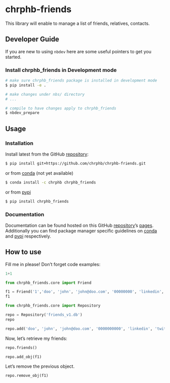 # chrphb-friends


<!-- WARNING: THIS FILE WAS AUTOGENERATED! DO NOT EDIT! -->

This library will enable to manage a list of friends, relatives,
contacts.

## Developer Guide

If you are new to using `nbdev` here are some useful pointers to get you
started.

### Install chrphb_friends in Development mode

``` sh
# make sure chrphb_friends package is installed in development mode
$ pip install -e .

# make changes under nbs/ directory
# ...

# compile to have changes apply to chrphb_friends
$ nbdev_prepare
```

## Usage

### Installation

Install latest from the GitHub
[repository](https://github.com/chrphb/chrphb-friends):

``` sh
$ pip install git+https://github.com/chrphb/chrphb-friends.git
```

or from [conda](https://anaconda.org/chrphb/chrphb-friends) (not yet
available)

``` sh
$ conda install -c chrphb chrphb_friends
```

or from [pypi](https://pypi.org/project/chrphb-friends/)

``` sh
$ pip install chrphb_friends
```

### Documentation

Documentation can be found hosted on this GitHub
[repository](https://github.com/chrphb/chrphb-friends)’s
[pages](https://chrphb.github.io/chrphb-friends/). Additionally you can
find package manager specific guidelines on
[conda](https://anaconda.org/chrphb/chrphb-friends) and
[pypi](https://pypi.org/project/chrphb-friends/) respectively.

## How to use

Fill me in please! Don’t forget code examples:

``` python
1+1
```

``` python
from chrphb_friends.core import Friend
```

``` python
f1 = Friend('1','doo', 'john', 'john@doo.com', '00000000', 'linkedin', 'twitter')
f1
```

``` python
from chrphb_friends.core import Repository
```

``` python
repo = Repository('friends_v1.db')
repo
```

``` python
repo.add('doo', 'john', 'john@doo.com', '0000000000', 'linkedin', 'twitter')
```

Now, let’s retrieve my friends:

``` python
repo.friends()
```

``` python
repo.add_obj(f1)
```

Let’s remove the previous object.

``` python
repo.remove_obj(f1)
```
